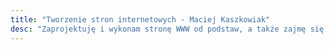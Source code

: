 ```yaml
---
title: "Tworzenie stron internetowych - Maciej Kaszkowiak"
desc: "Zaprojektuję i wykonam stronę WWW od podstaw, a także zajmę się rozwojem istniejącego systemu. Zapoznaj się z moją pełną ofertą."
---
```

